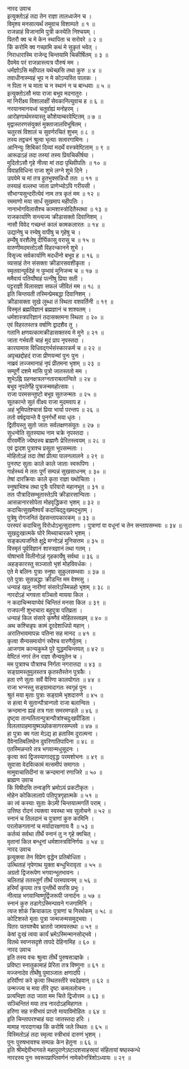 नारद उवाच  
इत्युक्तोऽहं तदा तेन राज्ञा तालध्वजेन च ।  
विमृश्य मनसात्यर्थं तमुवाच विशाम्पते ॥ १ ॥  
राजन्नाहं विजानामि पुत्री कस्येति निश्चयम् ।  
पितरौ क्व च मे केन स्थापिता च सरोवरे ॥ २ ॥  
किं करोमि क्व गच्छामि कथं मे सुकृतं भवेत् ।  
निराधारास्मि राजेन्द्र चिन्तयामि चिकीर्षितम् ॥ ३ ॥  
दैवमेव परं राजन्नास्त्यत्र पौरुषं मम ।  
धर्मज्ञोऽसि महीपाल यथेच्छसि तथा कुरु ॥ ४ ॥  
तवाधीनास्म्यहं भूप न मे कोऽप्यस्ति पालकः ।  
न पिता न च माता च न स्थानं न च बान्धवाः ॥ ५ ॥  
इत्युक्तोऽसौ मया राजा बभूव मदनातुरः ।  
मां निरीक्ष्य विशालाक्षीं सेवकानित्युवाच ह ॥ ६ ॥  
नरयानमानयध्वं चतुर्वाह्यं मनोहरम् ।  
आरोहणार्थमस्यास्तु कौशेयाम्बरवेष्टितम् ॥ ७ ॥  
मृद्वास्तरणसंयुक्तं मुक्ताजालविभूषितम् ।  
चतुरस्रं विशालं च सुवर्णरचितं शुभम् ॥ ८ ॥  
तस्य तद्वचनं श्रुत्वा भृत्याः सत्वरगामिनः ।  
आनिन्युः शिबिकां दिव्यां मदर्थे वस्त्रवेष्टिताम् ॥ ९ ॥  
आरूढाऽहं तदा तस्यां तस्य प्रियचिकीर्षया ।  
मुदितोऽसौ गृहे नीत्वा मां तदा पृथिवीपतिः ॥ १० ॥  
विवाहविधिना राजा शुभे लग्ने शुभे दिने ।  
उपयेमे च मां तत्र हुतभुक्सन्निधौ ततः ॥ ११ ॥  
तस्याहं वल्लभा जाता प्राणेभ्योऽपि गरीयसी ।  
सौभाग्यसुन्दरीत्येवं नाम तत्र कृतं मम ॥ १२ ॥  
रममाणो मया सार्धं सुखमाप महीपतिः ।  
नानाभोगविलासैश्च कामशास्त्रोदितैस्तथा ॥ १३ ॥  
राजकार्याणि सन्त्यज्य क्रीडासक्तो दिवानिशम् ।  
नासौ विवेद गच्छन्तं कालं कामकलारतः ॥ १४ ॥  
उद्यानेषु च रम्येषु वापीषु च गृहेषु च ।  
हर्म्येषु वरशैलेषु दीर्घिकासु वरासु च ॥ १५ ॥  
वारुणीमदमत्तोऽसौ विहरन्कानने शुभे ।  
विसृज्य सर्वकार्याणि मदधीनो बभूव ह ॥ १६ ॥  
व्यासाहं तेन संसक्ता क्रीडारसवशीकृता ।  
स्मृतवान्पूर्वदेहं न पुम्भावं मुनिजन्म च ॥ १७ ॥  
ममैवायं पतिर्योषाहं पत्नीषु प्रिया सती ।  
पट्टराज्ञी विलासज्ञा सफलं जीवितं मम ॥ १८ ॥  
इति चिन्तयती तस्मिन्प्रेमबद्धा दिवानिशम् ।  
क्रीडासक्ता सुखे लुब्धा तं स्थिता वशवर्तिनी ॥ १९ ॥  
विस्मृतं ब्रह्मविज्ञानं ब्रह्मज्ञानं च शाश्वतम् ।  
धर्मशास्त्रपरिज्ञानं तदासक्तमना स्थिता ॥ २० ॥  
एवं विहरतस्तत्र वर्षाणि द्वादशैव तु ।  
गतानि क्षणवत्कामक्रीडासक्तस्य मे मुने ॥ २१ ॥  
जाता गर्भवती चाहं मुदं प्राप नृपस्तदा ।  
कारयामास विधिवद्‌गर्भसंस्कारकर्म च ॥ २२ ॥  
अपृच्छद्दोहदं राजा प्रीणयन्मां पुनः पुनः ।  
नाब्रवं लज्जमानाहं नृपं प्रीतमना भृशम् ॥ २३ ॥  
सम्पूर्णे दशमे मासि पुत्रो जातस्ततो मम ।  
शुभेऽह्नि ग्रहनक्षत्रलग्नताराबलान्विते ॥ २४ ॥  
बभूव नृपतेर्गेहे पुत्रजन्ममहोत्सवः ।  
राजा परमसन्तुष्टो बभूव सुतजन्मतः ॥ २५ ॥  
सूतकान्ते सुतं वीक्ष्य राजा मुदमवाप ह ।  
अहं भूमिपतेश्चासं प्रिया भार्या परन्तप ॥ २६ ॥  
ततो वर्षद्वयान्ते वै पुनर्गर्भो मया धृतः ।  
द्वितीयस्तु सुतो जातः सर्वलक्षणसंयुतः ॥ २७ ॥  
सुधन्वेति सुतस्याथ नाम चक्रे नृपस्तदा ।  
वीरवर्मेति ज्येष्ठस्य ब्राह्मणैः प्रेरितस्त्वयम् ॥ २८ ॥  
एवं द्वादश पुत्राश्च प्रसूता भूपसम्मताः ।  
मोहितोऽहं तदा तेषां प्रीत्या पालनलालने ॥ २९ ॥  
पुनरष्ट सुताः काले काले जाताः स्वरूपिणः ।  
गार्हस्थ्यं मे ततः पूर्णं सम्पन्नं सुखसाधनम् ॥ ३० ॥  
तेषां दारक्रियाः काले कृता राज्ञा यथोचिताः ।  
स्नुषाभिश्च तथा पुत्रैः परिवारो महानभूत् ॥ ३१ ॥  
ततः पौत्रादिसम्भूतास्तेऽपि क्रीडारसान्विताः ।  
आसन्नानारसोपेता मोहवृद्धिकरा भृशम् ॥ ३२ ॥  
कदाचित्सुखमैश्वर्यं कदाचिद्‌दुःखमद्‌भुतम् ।  
पुत्रेषु रोगजनितं देहसन्तापकारकम् ॥ ३३ ॥  
परस्परं कदाचित्तु विरोधोऽभूत्सुदारुणः ।
पुत्राणां वा वधूनां च तेन सन्तापसम्भवः ॥ ३४ ॥  
सुखदुःखात्मके घोरे मिथ्याचारकरे भृशम् ।  
सङ्कल्पजनिते क्षुद्रे मग्नोऽहं मुनिसत्तम ॥ ३५ ॥  
विस्मृतं पूर्वविज्ञानं शास्त्रज्ञानं तथा गतम् ।  
योषाभावे विलीनोऽहं गृहकार्येषु सर्वथा ॥ ३६ ॥  
अहङ्कारस्तु सञ्जातो भृशं मोहविवर्धकः ।  
एते मे बलिनः पुत्राः स्नुषाः सुकुलसम्भवाः ॥ ३७ ॥  
एते पुत्राः सुसन्नद्धाः क्रीडन्ति मम वेश्मसु ।  
धन्याहं खलु नारीणां संसारेऽस्मिन्नहो भृशम् ॥ ३८ ॥  
नारदोऽहं भगवता वञ्चितो मायया किल ।  
न कदाचिन्मयाप्येवं चिन्तितं मनसा किल ॥ ३९ ॥  
राजपत्नी शुभाचारा बहुपुत्रा पतिव्रता ।  
धन्याहं किल संसारे कृष्णैवं मोहितस्त्वहम् ॥ ४० ॥  
अथ कश्चिन्नृपः कामं दूरदेशाधिपो महान् ।  
अरातिभावमापन्नः पतिना सह मानद ॥ ४१ ॥  
कृत्वा सैन्यसमायोगं रथैश्च वारणैर्युतम् ।  
आजगाम कान्यकुब्जे पुरे युद्धमचिन्तयत् ॥ ४२ ॥  
वेष्टितं नगरं तेन राज्ञा सैन्ययुतेन च ।  
मम पुत्राश्च पौत्राश्च निर्गता नगरात्तदा ॥ ४३ ॥  
सङ्ग्रामस्तुमुलस्तत्र कृतस्तैस्तेन पुत्रकैः ।  
हता रणे सुताः सर्वे वैरिणा कालयोगतः ॥ ४४ ॥  
राजा भग्नस्तु सङ्ग्रामादागतः स्वगृहं पुनः ।  
श्रुतं मया मृताः पुत्राः सङ्ग्रामे भृशदारुणे ॥ ४५ ॥  
स हत्वा मे सुतान्पौत्रान्गतो राजा बलान्वितः ।  
क्रन्दमाना ह्यहं तत्र गता समरमण्डले ॥ ४६ ॥  
दृष्ट्वा तान्पतितान्पुत्रान्पौत्रांश्चदुःखपीडिता ।  
विललापाहमायुष्मञ्छोकसागरसम्प्लवे ॥ ४७ ॥  
हा पुत्राः क्व गता मेऽद्य हा हतास्मि दुरात्मना ।  
दैवेनातिबलिष्ठेन दुर्वारेणातिपापिना ॥ ४८ ॥  
एतस्मिन्नन्तरे तत्र भगवान्मधुसूदनः ।  
कृत्वा रूपं द्विजस्यागाद्‌वृद्धः परमशोभनः ॥ ४९ ॥  
सुवासा वेदवित्कामं मत्समीपं समागतः ।  
मामुवाचातिदीनां स क्रन्दमानां रणाजिरे ॥ ५० ॥  
ब्राह्मण उवाच  
किं विषीदसि तन्वङ्‌गि भ्रमोऽयं प्रकटीकृतः ।  
मोहेन कोकिलालापे पतिपुत्रगृहात्मके ॥ ५१ ॥  
का त्वं कस्याः सुताः केऽमी चिन्तयात्मगतिं पराम् ।  
उत्तिष्ठ रोदनं त्यक्त्वा स्वस्था भव सुलोचने ॥ ५२ ॥  
स्नानं च तिलदानं च पुत्राणां कुरु कामिनि ।  
परलोकगतानां च मर्यादारक्षणाय वै ॥ ५३ ॥  
कर्तव्यं सर्वथा तीर्थे स्नानं तु न गृहे क्वचित् ।  
मृतानां किल बन्धूनां धर्मशास्त्रविनिर्णयः ॥ ५४ ॥  
नारद उवाच  
इत्युक्त्वा तेन विप्रेण वृद्धेन प्रतिबोधिता ।  
उत्थिताहं नृपेणाथ युक्ता बन्धुभिरावृता ॥ ५५ ॥  
अग्रतो द्विजरूपेण भगवान्भूतभावनः ।  
चलिताहं ततस्तूर्णं तीर्थं परमपावनम् ॥ ५६ ॥  
हरिर्मां कृपया तत्र पुन्तीर्थे सरसि प्रभुः ।  
नीत्वाह भगवान्विष्णुर्द्विजरूपी जनार्दनः ॥ ५७ ॥  
स्नानं कुरु तडागेऽस्मिन्पावने गजगामिनि ।  
त्यज शोकं क्रियाकालः पुत्राणां च निरर्थकम् ॥ ५८ ॥  
कोटिशस्ते मृताः पुत्रा जन्मजन्मसमुद्‌भवाः ।  
पितरः पतयश्चैव भ्रातरो जामयस्तथा ॥ ५९ ॥  
केषां दुःखं त्वया कार्यं भ्रमेऽस्मिन्मानसोद्‌भवे ।  
वितथे स्वप्नसदृशे तापदे देहिनामिह ॥ ६० ॥  
नारद उवाच  
इति तस्य वचः श्रुत्वा तीर्थे पुरुषसञ्ज्ञके ।  
प्रविष्टा स्नातुकामाहं प्रेरिता तत्र विष्णुना ॥ ६१ ॥  
मज्जनादेव तीर्थेषु पुमाञ्जातः क्षणादपि ।  
हरिर्वीणां करे कृत्वा स्थितस्तीरे स्वदेहवान् ॥ ६२ ॥  
उन्मज्ज्य च मया तीरे दृष्टः कमललोचनः ।  
प्रत्यभिज्ञा तदा जाता मम चित्ते द्विजोत्तम ॥ ६३ ॥  
सञ्चिन्तितं मया तत्र नारदोऽहमिहागतः ।  
हरिणा सह स्त्रीभावं प्राप्तो मायाविमोहितः ॥ ६४ ॥  
इति चिन्तापरश्चाहं यदा जातस्तदा हरिः ।  
मामाह नारदागच्छ किं करोषि जले स्थितः ॥ ६५ ॥  
विस्मितोऽहं तदा स्मृत्वा स्त्रीभावं दारुणं भृशम् ।  
पुनः पुरुषभावश्च सम्पन्नः केन हेतुना ॥ ६६ ॥  
इति श्रीमद्देवीभागवते महापुराणेऽष्टादशसाहस्र्यां संहितायां षष्ठस्कन्धे  
नारदस्य पुनः स्वरूपप्राप्तिवर्णनं नामेकोनत्रिंशोऽध्यायः ॥ २९ ॥
